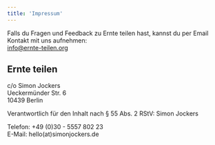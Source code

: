 ```yaml
---
title: 'Impressum'
---
```


Falls du Fragen und Feedback zu Ernte teilen hast, kannst du per Email Kontakt mit uns aufnehmen: 
<br>info@ernte-teilen.org


## Ernte teilen
c/o Simon Jockers<br>
Ueckermünder Str. 6<br> 
10439 Berlin<br> 

Verantwortlich für den Inhalt nach § 55 Abs. 2 RStV: Simon Jockers

Telefon: +49 (0)30 - 5557 802 23<br> 
E-Mail: hello(at)simonjockers.de

